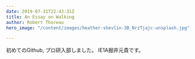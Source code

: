 ```yaml
---
date: 2019-07-31T22:43:31Z
title: An Essay on Walking
author: Robert Thoreau
hero_image: "/content/images/heather-shevlin-3B_NrzTjajc-unsplash.jpg"

---
```

初めてのGithub,
プロ研入部しました。
IE1A掘井元貴です。